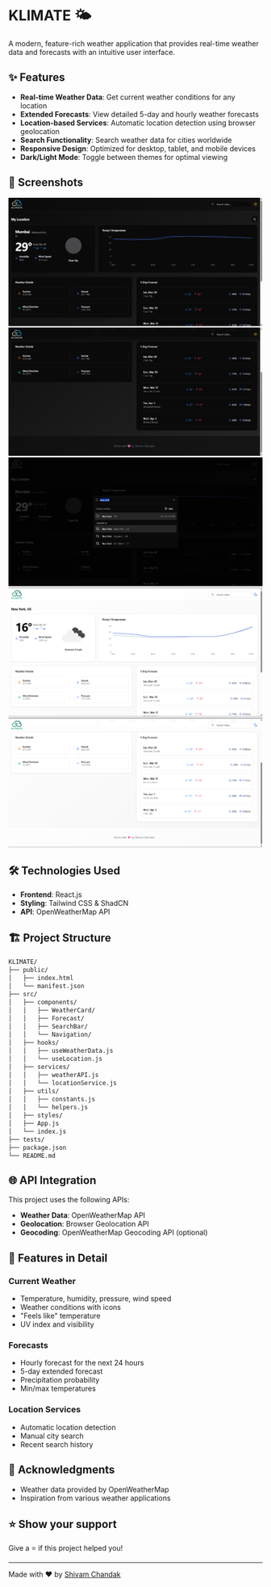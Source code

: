 # KLIMATE 🌤️

A modern, feature-rich weather application that provides real-time weather data and forecasts with an intuitive user interface.

## ✨ Features

- **Real-time Weather Data**: Get current weather conditions for any location
- **Extended Forecasts**: View detailed 5-day and hourly weather forecasts
- **Location-based Services**: Automatic location detection using browser geolocation
- **Search Functionality**: Search weather data for cities worldwide
- **Responsive Design**: Optimized for desktop, tablet, and mobile devices
- **Dark/Light Mode**: Toggle between themes for optimal viewing

## 📸 Screenshots

![KLIMATE Dashboard - Dark Mode](public/klimate1)
![Weather Details - Dark Mode](public/klimate2)
![Search Page](public/klimate3)
![KLIMATE Dashboard - Light Mode](public/klimate4)
![Weather Details - Light Mode](public/klimate5)

## 🛠️ Technologies Used

- **Frontend**: React.js
- **Styling**: Tailwind CSS & ShadCN
- **API**: OpenWeatherMap API

## 🏗️ Project Structure

```
KLIMATE/
├── public/
│   ├── index.html
│   └── manifest.json
├── src/
│   ├── components/
│   │   ├── WeatherCard/
│   │   ├── Forecast/
│   │   ├── SearchBar/
│   │   └── Navigation/
│   ├── hooks/
│   │   ├── useWeatherData.js
│   │   └── useLocation.js
│   ├── services/
│   │   ├── weatherAPI.js
│   │   └── locationService.js
│   ├── utils/
│   │   ├── constants.js
│   │   └── helpers.js
│   ├── styles/
│   ├── App.js
│   └── index.js
├── tests/
├── package.json
└── README.md
```

## 🌐 API Integration

This project uses the following APIs:

- **Weather Data**: OpenWeatherMap API
- **Geolocation**: Browser Geolocation API
- **Geocoding**: OpenWeatherMap Geocoding API (optional)

## 📱 Features in Detail

### Current Weather
- Temperature, humidity, pressure, wind speed
- Weather conditions with icons
- "Feels like" temperature
- UV index and visibility

### Forecasts
- Hourly forecast for the next 24 hours
- 5-day extended forecast
- Precipitation probability
- Min/max temperatures

### Location Services
- Automatic location detection
- Manual city search
- Recent search history

## 🙏 Acknowledgments

- Weather data provided by OpenWeatherMap
- Inspiration from various weather applications

## ⭐ Show your support

Give a ⭐️ if this project helped you!

---

Made with ❤️ by [Shivam Chandak](https://github.com/shivamgchandak)
